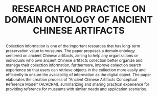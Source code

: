 ---
abstract: 'Collection information is one of the important resources that has long-term
  preservation value to museums. The paper proposes a domain ontology centered on
  ancient Chinese artifacts, aiming to help any organizations or individuals who own
  ancient Chinese artifacts collection better organize and manage their collection
  information, furthermore, improve collection search experience so that users can
  retrieve objects in the collection more easily and efficiently to ensure the availability
  of information as the digital object. The paper elaborates the creation process
  of “Ancient Chinese Artifacts Conceptual Reference Model” (ACACRM), summarizing
  and sharing practical experience for providing reference for museums with similar
  needs and application scenarios.

  '
creators:
- Yipei Ye
date: null
document_url: https://services.phaidra.univie.ac.at/api/object/o:1424913/download
grand_parent: iPRES
institutions:
- The Palace Museum
keywords:
- museum
- collection searching
- ontology
- knowledge graph
- the palace museum
landing_page_url: https://phaidra.univie.ac.at/o:1424913
language: eng
layout: publication
license: CC BY 4.0 International
notes_url: null
parent: iPRES 2021
publication_type: paper
size: 972742
slides_url: null
source_name: iPRES
stream_url: null
title: RESEARCH AND PRACTICE ON DOMAIN ONTOLOGY OF ANCIENT CHINESE ARTIFACTS
year: 2021
---